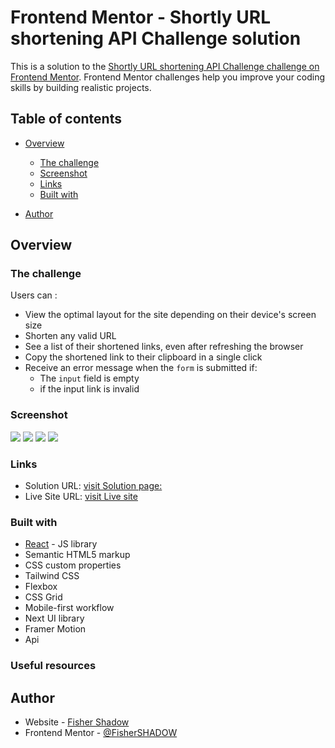 # Frontend Mentor - Shortly URL shortening API Challenge solution

This is a solution to the [Shortly URL shortening API Challenge challenge on Frontend Mentor](https://www.frontendmentor.io/challenges/url-shortening-api-landing-page-2ce3ob-G). Frontend Mentor challenges help you improve your coding skills by building realistic projects.

## Table of contents

- [Overview](#overview)

  - [The challenge](#the-challenge)
  - [Screenshot](#screenshot)
  - [Links](#links)
  - [Built with](#built-with)

- [Author](#author)

## Overview

### The challenge

Users can :

- View the optimal layout for the site depending on their device's screen size
- Shorten any valid URL
- See a list of their shortened links, even after refreshing the browser
- Copy the shortened link to their clipboard in a single click
- Receive an error message when the `form` is submitted if:
  - The `input` field is empty
  - if the input link is invalid

### Screenshot

![](/src/design/01.png)
![](/src/design/02.png)
![](/src/design/03.png)
![](/src/design/04.png)

### Links

- Solution URL: [visit Solution page: ](https://your-solution-url.com)
- Live Site URL: [visit Live site ](https://your-live-site-url.com)

### Built with

- [React](https://reactjs.org/) - JS library
- Semantic HTML5 markup
- CSS custom properties
- Tailwind CSS
- Flexbox
- CSS Grid
- Mobile-first workflow
- Next UI library
- Framer Motion
- Api

### Useful resources

## Author

- Website - [Fisher Shadow](https://github.com/FisherSHADOW)
- Frontend Mentor - [@FisherSHADOW](https://www.frontendmentor.io/profile/FisherSHADOW)
